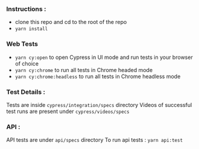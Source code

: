 ### Instructions :

- clone this repo and cd to the root of the repo
- `yarn install`

### Web Tests

- `yarn cy:open` to open Cypress in UI mode and run tests in your browser of choice
- `yarn cy:chrome` to run all tests in Chrome headed mode
- `yarn cy:chrome:headless` to run all tests in Chrome headless mode

### Test Details :

Tests are inside `cypress/integration/specs` directory
Videos of successful test runs are present under `cypress/videos/specs`

### API :

API tests are under `api/specs` directory
To run api tests : `yarn api:test`
